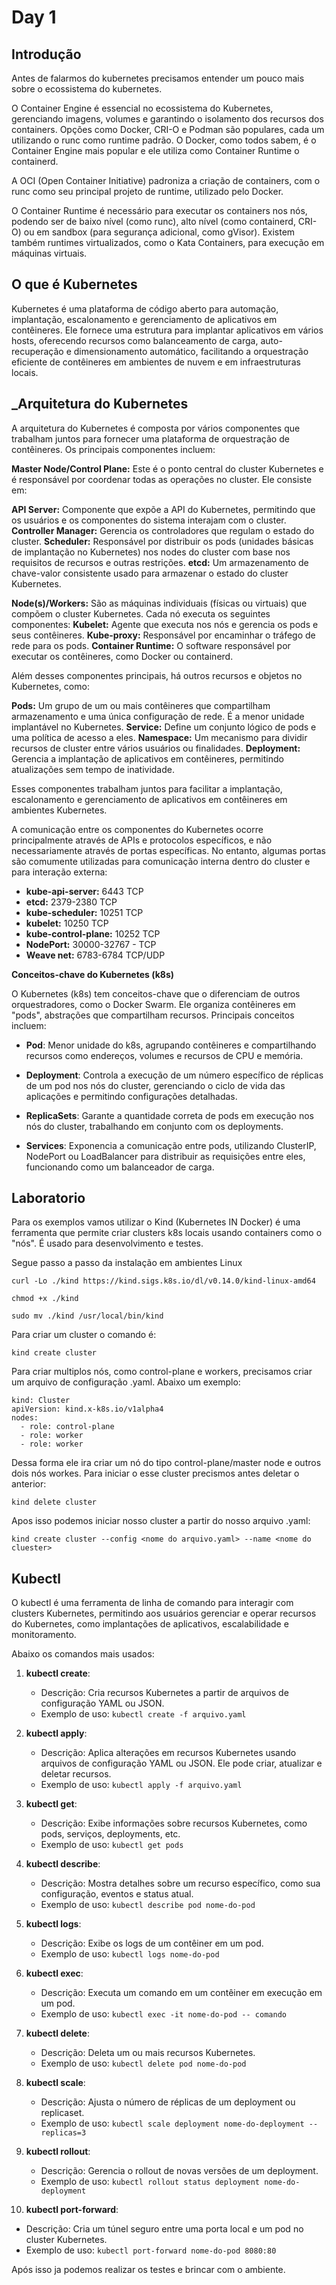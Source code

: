 # Day 1


## Introdução

Antes de falarmos do kubernetes precisamos entender um pouco mais sobre o ecossistema do kubernetes.

O Container Engine é essencial no ecossistema do Kubernetes, gerenciando imagens, volumes e garantindo o isolamento dos recursos dos containers. Opções como Docker, CRI-O e Podman são populares, cada um utilizando o runc como runtime padrão. O Docker, como todos sabem, é o Container Engine mais popular e ele utiliza como Container Runtime o containerd.

A OCI (Open Container Initiative) padroniza a criação de containers, com o runc como seu principal projeto de runtime, utilizado pelo Docker.

O Container Runtime é necessário para executar os containers nos nós, podendo ser de baixo nível (como runc), alto nível (como containerd, CRI-O) ou em sandbox (para segurança adicional, como gVisor). Existem também runtimes virtualizados, como o Kata Containers, para execução em máquinas virtuais.


## O que é Kubernetes

Kubernetes é uma plataforma de código aberto para automação, implantação, escalonamento e gerenciamento de aplicativos em contêineres. Ele fornece uma estrutura para implantar aplicativos em vários hosts, oferecendo recursos como balanceamento de carga, auto-recuperação e dimensionamento automático, facilitando a orquestração eficiente de contêineres em ambientes de nuvem e em infraestruturas locais.

## _Arquitetura do Kubernetes

A arquitetura do Kubernetes é composta por vários componentes que trabalham juntos para fornecer uma plataforma de orquestração de contêineres. Os principais componentes incluem:

**Master Node/Control Plane:** Este é o ponto central do cluster Kubernetes e é responsável por coordenar todas as operações no cluster. Ele consiste em:

**API Server:** Componente que expõe a API do Kubernetes, permitindo que os usuários e os componentes do sistema interajam com o cluster.
**Controller Manager:** Gerencia os controladores que regulam o estado do cluster.
**Scheduler:** Responsável por distribuir os pods (unidades básicas de implantação no Kubernetes) nos nodes do cluster com base nos requisitos de recursos e outras restrições.
**etcd:** Um armazenamento de chave-valor consistente usado para armazenar o estado do cluster Kubernetes.

**Node(s)/Workers:** São as máquinas individuais (físicas ou virtuais) que compõem o cluster Kubernetes. Cada nó executa os seguintes componentes:
**Kubelet:** Agente que executa nos nós e gerencia os pods e seus contêineres.
**Kube-proxy:** Responsável por encaminhar o tráfego de rede para os pods.
**Container Runtime:** O software responsável por executar os contêineres, como Docker ou containerd.

Além desses componentes principais, há outros recursos e objetos no Kubernetes, como:

**Pods:** Um grupo de um ou mais contêineres que compartilham armazenamento e uma única configuração de rede. É a menor unidade implantável no Kubernetes.
**Service:** Define um conjunto lógico de pods e uma política de acesso a eles.
**Namespace:** Um mecanismo para dividir recursos de cluster entre vários usuários ou finalidades.
**Deployment:** Gerencia a implantação de aplicativos em contêineres, permitindo atualizações sem tempo de inatividade.

Esses componentes trabalham juntos para facilitar a implantação, escalonamento e gerenciamento de aplicativos em contêineres em ambientes Kubernetes.

A comunicação entre os componentes do Kubernetes ocorre principalmente através de APIs e protocolos específicos, e não necessariamente através de portas específicas. No entanto, algumas portas são comumente utilizadas para comunicação interna dentro do cluster e para interação externa:

- **kube-api-server:** 6443 TCP
- **etcd:** 2379-2380 TCP
- **kube-scheduler:** 10251 TCP
- **kubelet:** 10250 TCP
- **kube-control-plane:** 10252 TCP
- **NodePort:** 30000-32767 - TCP
- **Weave net:** 6783-6784 TCP/UDP

**Conceitos-chave do Kubernetes (k8s)**

O Kubernetes (k8s) tem conceitos-chave que o diferenciam de outros orquestradores, como o Docker Swarm. Ele organiza contêineres em "pods", abstrações que compartilham recursos. Principais conceitos incluem:

- **Pod**: Menor unidade do k8s, agrupando contêineres e compartilhando recursos como endereços, volumes e recursos de CPU e memória.

- **Deployment**: Controla a execução de um número específico de réplicas de um pod nos nós do cluster, gerenciando o ciclo de vida das aplicações e permitindo configurações detalhadas.

- **ReplicaSets**: Garante a quantidade correta de pods em execução nos nós do cluster, trabalhando em conjunto com os deployments.

- **Services**: Exponencia a comunicação entre pods, utilizando ClusterIP, NodePort ou LoadBalancer para distribuir as requisições entre eles, funcionando como um balanceador de carga.


## Laboratorio

Para os exemplos vamos utilizar o Kind (Kubernetes IN Docker) é uma ferramenta que permite criar clusters k8s locais usando containers como o "nós". É usado para desenvolvimento e testes.

Segue passo a passo da instalação em ambientes Linux

```
curl -Lo ./kind https://kind.sigs.k8s.io/dl/v0.14.0/kind-linux-amd64

chmod +x ./kind

sudo mv ./kind /usr/local/bin/kind

```
Para criar um cluster o comando é:

```
kind create cluster
```

Para criar multiplos nós, como control-plane e workers, precisamos criar um arquivo de configuração .yaml. Abaixo um exemplo:

```
kind: Cluster
apiVersion: kind.x-k8s.io/v1alpha4
nodes:
  - role: control-plane
  - role: worker
  - role: worker
```

Dessa forma ele ira criar um nó do tipo control-plane/master node e outros dois nós workes. Para iniciar o esse cluster precismos antes deletar o anterior:

```
kind delete cluster
```

Apos isso podemos iniciar nosso cluster a partir do nosso arquivo .yaml:

```
kind create cluster --config <nome do arquivo.yaml> --name <nome do cluester>
```

## Kubectl

O kubectl é uma ferramenta de linha de comando para interagir com clusters Kubernetes, permitindo aos usuários gerenciar e operar recursos do Kubernetes, como implantações de aplicativos, escalabilidade e monitoramento.

Abaixo os comandos mais usados:

1. **kubectl create**:
   - Descrição: Cria recursos Kubernetes a partir de arquivos de configuração YAML ou JSON.
   - Exemplo de uso: `kubectl create -f arquivo.yaml`

2. **kubectl apply**:
   - Descrição: Aplica alterações em recursos Kubernetes usando arquivos de configuração YAML ou JSON. Ele pode criar, atualizar e deletar recursos.
   - Exemplo de uso: `kubectl apply -f arquivo.yaml`

3. **kubectl get**:
   - Descrição: Exibe informações sobre recursos Kubernetes, como pods, serviços, deployments, etc.
   - Exemplo de uso: `kubectl get pods`

4. **kubectl describe**:
   - Descrição: Mostra detalhes sobre um recurso específico, como sua configuração, eventos e status atual.
   - Exemplo de uso: `kubectl describe pod nome-do-pod`

5. **kubectl logs**:
   - Descrição: Exibe os logs de um contêiner em um pod.
   - Exemplo de uso: `kubectl logs nome-do-pod`

6. **kubectl exec**:
   - Descrição: Executa um comando em um contêiner em execução em um pod.
   - Exemplo de uso: `kubectl exec -it nome-do-pod -- comando`

7. **kubectl delete**:
   - Descrição: Deleta um ou mais recursos Kubernetes.
   - Exemplo de uso: `kubectl delete pod nome-do-pod`

8. **kubectl scale**:
   - Descrição: Ajusta o número de réplicas de um deployment ou replicaset.
   - Exemplo de uso: `kubectl scale deployment nome-do-deployment --replicas=3`

9. **kubectl rollout**:
   - Descrição: Gerencia o rollout de novas versões de um deployment.
   - Exemplo de uso: `kubectl rollout status deployment nome-do-deployment`

10. **kubectl port-forward**:
   - Descrição: Cria um túnel seguro entre uma porta local e um pod no cluster Kubernetes.
   - Exemplo de uso: `kubectl port-forward nome-do-pod 8080:80`


Após isso ja podemos realizar os testes e brincar com o ambiente.